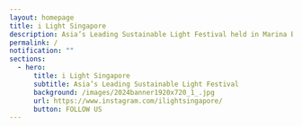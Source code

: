 ```yaml
---
layout: homepage
title: i Light Singapore
description: Asia’s Leading Sustainable Light Festival held in Marina Bay
permalink: /
notification: ""
sections:
  - hero:
      title: i Light Singapore
      subtitle: Asia’s Leading Sustainable Light Festival
      background: /images/2024banner1920x720_1_.jpg
      url: https://www.instagram.com/ilightsingapore/
      button: FOLLOW US
---
```

